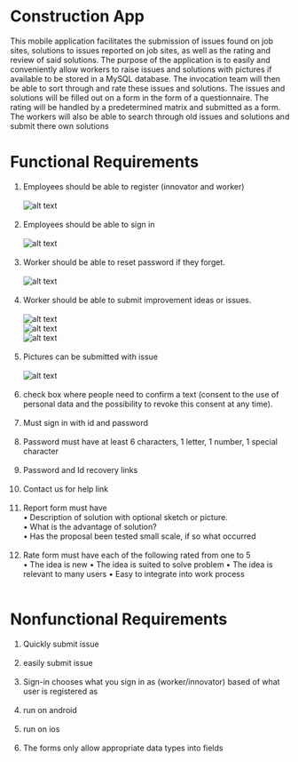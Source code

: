 # Construction App
This mobile application facilitates the submission of issues found on job sites, solutions to issues reported on job sites, as well as the rating and review of said solutions. The purpose of the application is to easily and conveniently allow workers to raise issues and solutions with pictures if available to be stored in a MySQL database. The invocation team will then be able to sort through and rate these issues and solutions. The issues and solutions will be filled out on a form in the form of a questionnaire. The rating will be handled by a predetermined matrix and submitted as a form. The workers will also be able to search through old issues and solutions and submit there own solutions


# Functional Requirements
1. Employees should be able to register (innovator and worker)<br /> <br />
![alt text](https://github.com/humbleguidant/ConstructionApp/blob/master/zublinAppPhotos/register.PNG?raw=true) <br /> <br />
2. Employees should be able to sign in <br /> <br />
![alt text](https://github.com/humbleguidant/ConstructionApp/blob/master/zublinAppPhotos/login.PNG?raw=true) <br /> <br />
3. Worker should be able to reset password if they forget. <br /> <br/>
![alt text](https://github.com/humbleguidant/ConstructionApp/blob/master/zublinAppPhotos/forgotPassword.PNG?raw=true) <br /> <br />
4. Worker should be able to submit improvement ideas or issues. <br /> <br />
![alt text](https://github.com/humbleguidant/ConstructionApp/blob/master/zublinAppPhotos/suggForm1.PNG?raw=true) <br />
![alt text](https://github.com/humbleguidant/ConstructionApp/blob/master/zublinAppPhotos/suggForm2.PNG?raw=true) <br />
![alt text](https://github.com/humbleguidant/ConstructionApp/blob/master/zublinAppPhotos/suggForm3.PNG?raw=true) <br /> <br />
5. Pictures can be submitted with issue <br /> <br/>
![alt text](https://github.com/humbleguidant/ConstructionApp/blob/master/zublinAppPhotos/suggForm4.PNG?raw=true) <br /> <br />
6. check box where people need to confirm a text (consent to the use of personal data
and the possibility to revoke this consent at any time). <br /> <br />
7. Must sign in with id and password <br /> <br />
8. Password must have at least 6 characters, 1 letter, 1 number, 1 special character <br /> <br />
9. Password and Id recovery links <br /> <br />
10. Contact us for help link <br /> <br />
11. Report form must have <br />
  • Description of solution with optional sketch or picture. <br />
  • What is the advantage of solution? <br />
  • Has the proposal been tested small scale, if so what occurred <br /> <br />
12. Rate form must have each of the following rated from one to 5 <br /> 
  • The idea is new
  • The idea is suited to solve problem
  • The idea is relevant to many users
  • Easy to integrate into work process <br /> <br />

# Nonfunctional Requirements
1. Quickly submit issue <br /> <br />
2. easily submit issue <br /> <br />
3. Sign-in chooses what you sign in as (worker/innovator) based of what user is registered as <br /> <br />
4. run on android <br /> <br />
5. run on ios <br /> <br />
6. The forms only allow appropriate data types into fields <br /> <br />
